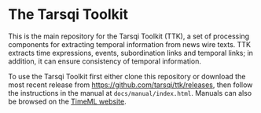 # The Tarsqi Toolkit

This is the main repository for the Tarsqi Toolkit (TTK), a set of processing components for extracting temporal information from news wire texts. TTK extracts time expressions, events, subordination links and temporal links; in addition, it can ensure consistency of temporal information.

To use the Tarsqi Toolkit first either clone this repository or download the most recent release from https://github.com/tarsqi/ttk/releases, then follow the instructions in the manual at `docs/manual/index.html`. Manuals can also be browsed on the [TimeML website](http://timeml.org/tarsqi/toolkit/docs/versions/).
